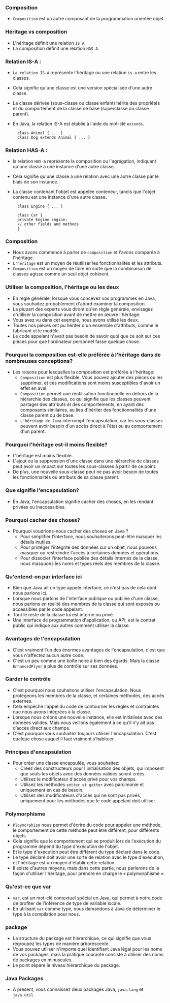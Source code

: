 ### **Composition**
+ `Composition` est un autre composant de la programmation orientée objet.

### **Héritage vs composition**
+ L'héritage définit une relation `IS A`.
+ La composition définit une relation `HAS A`.

### **Relation IS-A :**
+ `La relation IS-A` représente l'héritage ou une relation `is a` entre les classes. 
+ Cela signifie qu'une classe est une version spécialisée d'une autre classe. 
+ La classe dérivée (sous-classe ou classe enfant) hérite des propriétés et du comportement de la classe de base (superclasse ou classe parent). 
+ En Java, la relation IS-A est établie à l'aide du mot-clé `extends`.

        class Animal { ... }
        class Dog extends Animal { ... }

### **Relation HAS-A :** 

+ la relation `HAS-A` représente la composition ou l'agrégation, indiquant qu'une classe a une instance d'une autre classe. 
+ Cela signifie qu'une classe a une relation avec une autre classe par le biais de son instance. 
+ La classe contenant l'objet est appelée conteneur, tandis que l'objet contenu est une instance d'une autre classe.


        class Engine { ... }

        class Car {
        private Engine engine;
        // other fields and methods
        }

### **Composition**
+ Nous avons commencé à parler de `composition` et l'avons comparée à l'héritage.
+ `L'héritage` est un moyen de réutiliser les fonctionnalités et les attributs.
+ `Composition` est un moyen de faire en sorte que la combinaison de classes agisse comme un seul objet cohérent.


### **Utiliser la composition, l'héritage ou les deux**
+ En règle générale, lorsque vous concevez vos programmes en Java, vous souhaitez probablement d'abord examiner la composition.
+ La plupart des experts vous diront qu'en règle générale, envisagez d'utiliser la composition avant de mettre en œuvre l'héritage.
+ Vous avez vu dans cet exemple, nous avons utilisé les deux.
+ Toutes nos pièces ont pu hériter d'un ensemble d'attributs, comme le fabricant et le modèle.
+ Le code appelant n'avait pas besoin de savoir quoi que ce soit sur ces pièces pour que l'ordinateur personnel fasse quelque chose.

### **Pourquoi la composition est-elle préférée à l'héritage dans de nombreuses conceptions?**
+ Les raisons pour lesquelles la composition est préférée à l'héritage:
  + `Composition` est plus flexible. Vous pouvez ajouter des pièces ou les supprimer, et ces modifications sont moins susceptibles d'avoir un effet en aval.
  + `Composition` permet une réutilisation fonctionnelle en dehors de la hiérarchie des classes, ce qui signifie que les classes peuvent partager des attributs et des comportements, en ayant des composants similaires, au lieu d'hériter des fonctionnalités d'une classe parent ou de base.
  + `L'héritage de Java` interrompt l'encapsulation, car les sous-classes peuvent avoir besoin d'un accès direct à l'état ou au comportement d'un parent.

### **Pourquoi l'héritage est-il moins flexible?**
+ L'héritage est moins flexible.
+ L'ajout ou la suppression d'une classe dans une hiérarchie de classes peut avoir un impact sur toutes les sous-classes à partir de ce point.
+ De plus, une nouvelle sous-classe peut ne pas avoir besoin de toutes les fonctionnalités ou attributs de sa classe parent.

### **Que signifie l'encapsulation?**
+ En Java, l'encapsulation signifie cacher des choses, en les rendant privées ou inaccessibles.

### **Pourquoi cacher des choses?**
+ Pourquoi voudrions-nous cacher des choses en Java ?
  + Pour simplifier l'interface, nous souhaiterons peut-être masquer les détails inutiles.
  + Pour protéger l'intégrité des données sur un objet, nous pouvons masquer ou restreindre l'accès à certaines données et opérations.
  + Pour dissocier l'interface publiée des détails internes de la classe, nous masquons les noms et types réels des membres de la classe.

### **Qu'entend-on par interface ici**
+ Bien que Java ait un type appelé interface, ce n'est pas de cela dont nous parlons ici.
+ Lorsque nous parlons de l'interface publique ou publiée d'une classe, nous parlons en réalité des membres de la classe qui sont exposés ou accessibles par le code appelant.
+ Tout le reste de la classe lui est interne ou privé.
+ Une interface de programmation d'application, ou API, est le contrat public qui indique aux autres comment utiliser la classe.


### **Avantages de l'encapsulation**
+ C'est vraiment l'un des énormes avantages de l'encapsulation, c'est que vous n'affectez aucun autre code.
+ C'est un peu comme une boîte noire à bien des égards. Mais la classe `EnhancedPlyer` a plus de contrôle sur ses données.

### **Garder le contrôle**
+ C'est pourquoi nous souhaitons utiliser l'encapsulation. Nous protégeons les membres de la classe, et certaines méthodes, des accès externes.
+ Cela empêche l'appel du code de contourner les règles et contraintes que nous avons intégrées à la classe.
+ Lorsque nous créons une nouvelle instance, elle est initialisée avec des données valides. Mais nous veillons également à ce qu’il n’y ait pas d’accès direct aux champs.
+ C'est pourquoi vous souhaitez toujours utiliser l'encapsulation. C'est quelque chose auquel il faut vraiment s'habituer.

### **Principes d'encapsulation**
+ Pour créer une classe encapsulée, vous souhaitez:
  + Créez des constructeurs pour l'initialisation des objets, qui imposent que seuls les objets avec des données valides soient créés.
  + Utilisez le modificateur d'accès privé pour vos champs.
  + Utilisez les méthodes `setter et getter` avec parcimonie et uniquement en cas de besoin.
  + Utilisez des modificateurs d'accès qui ne sont pas privés, uniquement pour les méthodes que le code appelant doit utiliser.

### **Polymorphisme**
+ `Ploymorphism` nous permet d'écrire du code pour appeler une méthode, le comportement de cette méthode peut être différent, pour différents objets.
+ Cela signifie que le comportement qui se produit lors de l'exécution du programme dépend du type d'exécution de l'objet.
+ Et le type d'exécution peut être différent du type déclaré dans le code.
+ Le type déclaré doit avoir une sorte de relation avec le type d'exécution, et l'héritage est un moyen d'établir cette relation.
+ Il existe d'autres moyens, mais dans cette partie, nous parlerons de la façon d'utiliser l'héritage, pour prendre en charge le « polymorphisme ».


### **Qu'est-ce que var**
+ `var`, est un mot-clé contextuel spécial en Java, qui permet à notre code de profiter de l'inférence de type de variable locale.
+ En utilisant `var` comme type, nous demandons à Java de déterminer le type à la compilation pour nous.

### **package**
+ La structure du package est hiérarchique, ce qui signifie que vous regroupez les types de manière arborescente.
+ Vous pouvez utiliser n'importe quel identifiant Java légal pour les noms de vos packages, mais la pratique courante consiste à utiliser des noms de packages en minuscules.
+ Le point sépare le niveau hiérarchique du package.

### **Java Packages**
+ À présent, vous connaissez deux packages Java, `java.lang` et `java.util`.
